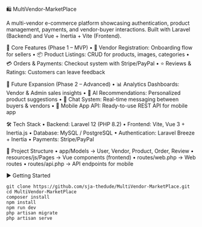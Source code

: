 🛍️ MultiVendor-MarketPlace

A multi-vendor e-commerce platform showcasing authentication, product management, payments, and vendor-buyer interactions. Built with Laravel (Backend) and Vue + Inertia + Vite (Frontend).

🚀 Core Features (Phase 1 – MVP)
	•	🏪 Vendor Registration: Onboarding flow for sellers
	•	📦 Product Listings: CRUD for products, images, categories
	•	💳 Orders & Payments: Checkout system with Stripe/PayPal
	•	⭐ Reviews & Ratings: Customers can leave feedback

🔮 Future Expansion (Phase 2 – Advanced)
	•	📊 Analytics Dashboards: Vendor & Admin sales insights
	•	🤖 AI Recommendations: Personalized product suggestions
	•	💬 Chat System: Real-time messaging between buyers & vendors
	•	📱 Mobile App API: Ready-to-use REST API for mobile app

🛠️ Tech Stack
	•	Backend: Laravel 12 (PHP 8.2)
	•	Frontend: Vite, Vue 3 + Inertia.js
	•	Database: MySQL / PostgreSQL
	•	Authentication: Laravel Breeze + Inertia
	•	Payments: Stripe/PayPal

📂 Project Structure
	•	app/Models → User, Vendor, Product, Order, Review
	•	resources/js/Pages → Vue components (frontend)
	•	routes/web.php → Web routes
	•	routes/api.php → API endpoints for mobile

▶️ Getting Started
```
git clone https://github.com/sja-thedude/MultiVendor-MarketPlace.git
cd MultiVendor-MarketPlace
composer install
npm install
npm run dev
php artisan migrate
php artisan serve
```